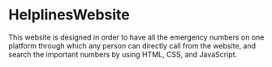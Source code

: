 # HelplinesWebsite
This website is designed in order to have all the emergency numbers on one platform through which any person can directly call from the website, and search the important numbers by using HTML, CSS, and JavaScript.
